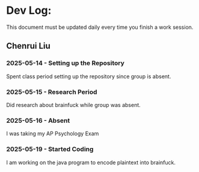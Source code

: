 # Dev Log:

This document must be updated daily every time you finish a work session.

## Chenrui Liu

### 2025-05-14 - Setting up the Repository
Spent class period setting up the repository since group is absent.

### 2025-05-15 - Research Period
Did research about brainfuck while group was absent.

### 2025-05-16 - Absent
I was taking my AP Psychology Exam

### 2025-05-19 - Started Coding
I am working on the java program to encode plaintext into brainfuck.

